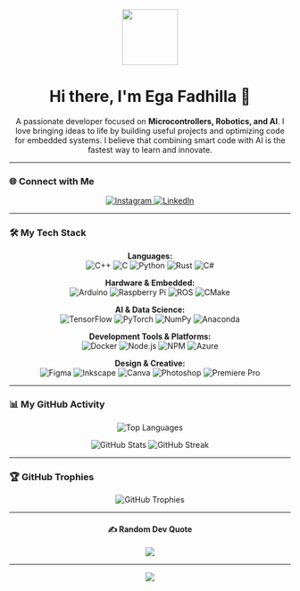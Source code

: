 <div align="center">
  <img src="https://media.giphy.com/media/M9gbBd9nbDrOTu1Mqx/giphy.gif" width="100"/>
  <h1>Hi there, I'm Ega Fadhilla 👋</h1>
  <p>A passionate developer focused on <strong>Microcontrollers, Robotics, and AI</strong>. I love bringing ideas to life by building useful projects and optimizing code for embedded systems. I believe that combining smart code with AI is the fastest way to learn and innovate.</p>
</div>

---

### 🌐 Connect with Me

<p align="center">
  <a href="https://instagram.com/egfadh88" target="_blank">
    <img src="https://img.shields.io/badge/Instagram-%23E4405F.svg?style=for-the-badge&logo=Instagram&logoColor=white" alt="Instagram"/>
  </a>
  <a href="https://linkedin.com/in/egfadh" target="_blank">
    <img src="https://img.shields.io/badge/LinkedIn-%230077B5.svg?style=for-the-badge&logo=linkedin&logoColor=white" alt="LinkedIn"/>
  </a>
</p>

---

### 🛠️ My Tech Stack

<p align="center">
  <strong>Languages:</strong><br/>
  <img src="https://img.shields.io/badge/c++-%2300599C.svg?style=flat&logo=c%2B%2B&logoColor=white" alt="C++"/>
  <img src="https://img.shields.io/badge/c-%2300599C.svg?style=flat&logo=c&logoColor=white" alt="C"/>
  <img src="https://img.shields.io/badge/python-3670A0?style=flat&logo=python&logoColor=ffdd54" alt="Python"/>
  <img src="https://img.shields.io/badge/rust-%23000000.svg?style=flat&logo=rust&logoColor=white" alt="Rust"/>
  <img src="https://img.shields.io/badge/c%23-%23239120.svg?style=flat&logo=c-sharp&logoColor=white" alt="C#"/>
</p>
<p align="center">
  <strong>Hardware & Embedded:</strong><br/>
  <img src="https://img.shields.io/badge/-Arduino-00979D?style=flat&logo=Arduino&logoColor=white" alt="Arduino"/>
  <img src="https://img.shields.io/badge/-RaspberryPi-C51A4A?style=flat&logo=Raspberry-Pi" alt="Raspberry Pi"/>
  <img src="https://img.shields.io/badge/ros-%230A0FF9.svg?style=flat&logo=ros&logoColor=white" alt="ROS"/>
  <img src="https://img.shields.io/badge/CMake-%23008FBA.svg?style=flat&logo=cmake&logoColor=white" alt="CMake"/>
</p>
<p align="center">
  <strong>AI & Data Science:</strong><br/>
  <img src="https://img.shields.io/badge/TensorFlow-%23FF6F00.svg?style=flat&logo=TensorFlow&logoColor=white" alt="TensorFlow"/>
  <img src="https://img.shields.io/badge/PyTorch-%23EE4C2C.svg?style=flat&logo=PyTorch&logoColor=white" alt="PyTorch"/>
  <img src="https://img.shields.io/badge/numpy-%23013243.svg?style=flat&logo=numpy&logoColor=white" alt="NumPy"/>
  <img src="https://img.shields.io/badge/Anaconda-%2344A833.svg?style=flat&logo=anaconda&logoColor=white" alt="Anaconda"/>
</p>
<p align="center">
  <strong>Development Tools & Platforms:</strong><br/>
  <img src="https://img.shields.io/badge/docker-%230db7ed.svg?style=flat&logo=docker&logoColor=white" alt="Docker"/>
  <img src="https://img.shields.io/badge/node.js-6DA55F?style=flat&logo=node.js&logoColor=white" alt="Node.js"/>
  <img src="https://img.shields.io/badge/NPM-%23CB3837.svg?style=flat&logo=npm&logoColor=white" alt="NPM"/>
  <img src="https://img.shields.io/badge/azure-%230072C6.svg?style=flat&logo=microsoftazure&logoColor=white" alt="Azure"/>
</p>
<p align="center">
  <strong>Design & Creative:</strong><br/>
  <img src="https://img.shields.io/badge/figma-%23F24E1E.svg?style=flat&logo=figma&logoColor=white" alt="Figma"/>
  <img src="https://img.shields.io/badge/Inkscape-e0e0e0?style=flat&logo=inkscape&logoColor=080A13" alt="Inkscape"/>
  <img src="https://img.shields.io/badge/Canva-%2300C4CC.svg?style=flat&logo=Canva&logoColor=white" alt="Canva"/>
  <img src="https://img.shields.io/badge/adobephotoshop-%2331A8FF.svg?style=flat&logo=adobephotoshop&logoColor=white" alt="Photoshop"/>
  <img src="https://img.shields.io/badge/Adobe%20Premiere%20Pro-9999FF.svg?style=flat&logo=Adobe%20Premiere%20Pro&logoColor=white" alt="Premiere Pro"/>
</p>

---

### 📊 My GitHub Activity

<p align="center">
  <img src="https://github-readme-stats.vercel.app/api/top-langs/?username=egafadhilla&theme=radical&hide_border=true&include_all_commits=true&count_private=false&layout=compact" alt="Top Languages" />
</p>
<p align="center">
  <img src="https://github-readme-stats.vercel.app/api?username=egafadhilla&theme=radical&hide_border=true&include_all_commits=true&count_private=false" alt="GitHub Stats" />
  <img src="https://github-readme-streak-stats.herokuapp.com/?user=egafadhilla&theme=radical&hide_border=true" alt="GitHub Streak" />
</p>

---

### 🏆 GitHub Trophies

<p align="center">
  <img src="https://github-trophies.vercel.app/?username=egafadhilla&theme=radical&no-frame=true&no-bg=true&margin-w=4" alt="GitHub Trophies" />
</p>

---

<div align="center">
  
#### ✍️ Random Dev Quote
  
  ![](https://quotes-github-readme.vercel.app/api?type=vertical&theme=radical)
  
  ---
  
  [![](https://visitcount.itsvg.in/api?id=egafadhilla&icon=0&color=0)](https://visitcount.itsvg.in)

</div>
